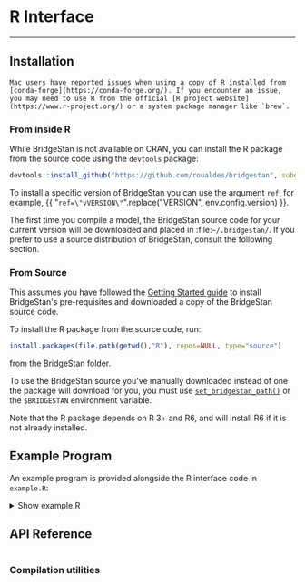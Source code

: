 # R Interface

---

## Installation

```{note}
Mac users have reported issues when using a copy of R installed from [conda-forge](https://conda-forge.org/). If you encounter an issue, you may need to use R from the official [R project website](https://www.r-project.org/) or a system package manager like `brew`.
```

### From inside R

While BridgeStan is not available on CRAN, you can install the R package from the source code
using the `devtools` package:

```R
devtools::install_github("https://github.com/roualdes/bridgestan", subdir="R")
```

To install a specific version of BridgeStan you can use the argument `ref`,
for example, {{ "`ref=\"vVERSION\"`".replace("VERSION", env.config.version) }}.

The first time you compile a model, the BridgeStan source code for your current version
will be downloaded and placed in :file:`~/.bridgestan/`.
If you prefer to use a source distribution of BridgeStan, consult the following section.

### From Source

This assumes you have followed the [Getting Started guide](../getting-started.rst)
to install BridgeStan's pre-requisites and downloaded a copy of the BridgeStan source code.

To install the R package from the source code, run:
```R
install.packages(file.path(getwd(),"R"), repos=NULL, type="source")
```
from the BridgeStan folder.

To use the BridgeStan source you've manually downloaded instead of
one the package will download for you, you must use
[`set_bridgestan_path()`](#function-set-bridgestan-path) or the `$BRIDGESTAN`
environment variable.

Note that the R package depends on R 3+ and R6, and will install R6 if it is not
already installed.

## Example Program

An example program is provided alongside the R interface code in `example.R`:

<details>
<summary><a>Show example.R</a></summary>

```{literalinclude} ../../R/example.R
:language: R
```

</details>

## API Reference


```{include} ./_r/StanModel.md
```

### Compilation utilities

```{include} ./_r/compile_model.md
```

```{include} ./_r/set_bridgestan_path.md
```
